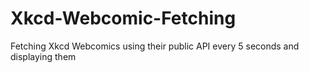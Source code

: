 # Xkcd-Webcomic-Fetching
Fetching Xkcd Webcomics using their public API every 5 seconds and displaying them
